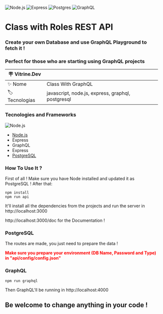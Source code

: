 ![Node.js](https://img.shields.io/badge/Node.js-339933?style=for-the-badge&logo=nodedotjs&logoColor=white)
![Express](https://img.shields.io/badge/Express.js-000000?style=for-the-badge&logo=express&logoColor=white)
![Postgres](https://img.shields.io/badge/postgres-%23316192.svg?style=for-the-badge&logo=postgresql&logoColor=white)
![GraphQL](https://img.shields.io/badge/Apollo%20GraphQL-311C87?&style=for-the-badge&logo=Apollo%20GraphQL&logoColor=white)

<h1>Class with Roles REST API</h1>

<h3>Create your own Database and use GraphQL Playground to fetch it !</h3>
<h3>Perfect for those who are starting using GraphQL projects</h3>

| :placard: Vitrine.Dev |     |
| -------------  | --- |
| :sparkles: Nome        | Class With GraphQL
| :label: Tecnologias | javascript, node.js, express, graphql, postgresql

<h3>Tecnologies and Frameworks</h3>
<img src="https://nodejs.org/static/images/logo.svg#vitrinedev" alt="Node.js">
<ul>
<li><a href="https://nodejs.org/" target="_blank">Node.js</a></li>
<li>Express</li>
<li>GraphQL</li>
<li>Express</li>
<li><a href="https://www.postgresql.org/" target="_blank">PostgreSQL</a></li>
</ul>

<h3>How To Use It ?</h3>
<p> First of all ! Make sure you have Node installed and updated it as PostgreSQL ! After that:

```shell
npm install
npm run api
```
<p>It'll install all the dependencies from the projects and run the server in <a>http://localhost:3000</a>

<a>http://localhost:3000/doc</a> for the Documentation !

<h3>PostgreSQL</h3>
<p>The routes are made, you just need to prepare the data !</p>
<strong style="color: red">Make sure you prepare your environment (DB Name, Password and Type) in "api/config/config.json"</strong>

<h3>GraphQL</h3>

```shell
npm run graphql
```

Then GraphQL'll be running in <a>http://localhost:4000</a>

<h2>Be welcome to change anything in your code !</h2>
